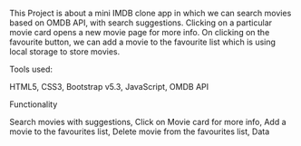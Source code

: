 This Project is about a mini IMDB clone app in which we can search movies based on OMDB API, with search suggestions. Clicking on a particular movie card opens a new movie page for more info. On clicking on the favourite button, we can add a movie to the favourite list which is using local storage to store movies.

Tools used:

HTML5,
CSS3,
Bootstrap v5.3,
JavaScript,
OMDB API

Functionality

Search movies with suggestions, 
Click on Movie card for more info, 
Add a movie to the favourites list, 
Delete movie from the favourites list, 
Data

